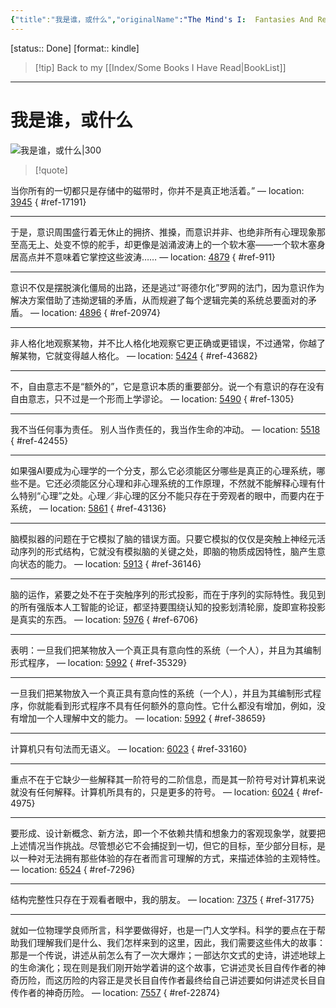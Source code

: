 ```yaml
---
{"title":"我是谁，或什么","originalName":"The Mind's I:  Fantasies And Reflections On Self & Soul","author":"美 侯世达","transAuthor":"舒文","publisher":"上海三联书店","rating":8.7,"RelatedBooks":"我是个怪圈,表象与本质,意识探秘,意识的解释,我们赖以生存的隐喻,想透彻,做哲学,有意识的心灵,直觉泵和其他思考工具,哲学是做出来的","ISBN":9787542670427,"type":"ReadNote","link":"https://book.douban.com/subject/35080708","cover":"https://img9.doubanio.com/view/subject/l/public/s33676991.jpg","pages":536,"publishDate":"2020-7","EndDate":"2020-12-28","alias":null,"pageprogress":null,"banner_icon":"📖","banner":"https://img9.doubanio.com/view/subject/l/public/s33676991.jpg","dg-publish":true,"permalink":"/BookNotes/我是谁，或什么/","dgPassFrontmatter":true,"noteIcon":""}
---
```


[status:: Done]
[format:: kindle]

>[!tip] Back to my [[Index/Some Books I Have Read\|BookList]]

---
# 我是谁，或什么

![我是谁，或什么|300](https://img9.doubanio.com/view/subject/l/public/s33676991.jpg)

>[!quote]

当你所有的一切都只是存储中的磁带时，你并不是真正地活着。” — location: [3945]()
{ #ref-17191}


---
于是，意识周围盛行着无休止的拥挤、推搡，而意识并非、也绝非所有心理现象那至高无上、处变不惊的舵手，却更像是汹涌波涛上的一个软木塞——一个软木塞身居高点并不意味着它掌控这些波涛…… — location: [4879]()
{ #ref-911}


---
意识不仅是摆脱演化僵局的出路，还是逃过“哥德尔化”罗网的法门，因为意识作为解决方案借助了违拗逻辑的矛盾，从而规避了每个逻辑完美的系统总要面对的矛盾。 — location: [4896]()
{ #ref-20974}


---
非人格化地观察某物，并不比人格化地观察它更正确或更错误，不过通常，你越了解某物，它就变得越人格化。 — location: [5424]()
{ #ref-43682}


---
不，自由意志不是“额外的”，它是意识本质的重要部分。说一个有意识的存在没有自由意志，只不过是一个形而上学谬论。 — location: [5490]()
{ #ref-1305}


---
我不当任何事为责任。 别人当作责任的，我当作生命的冲动。 — location: [5518]()
{ #ref-42455}


---
如果强AI要成为心理学的一个分支，那么它必须能区分哪些是真正的心理系统，哪些不是。它还必须能区分心理和非心理系统的工作原理，不然就不能解释心理有什么特别“心理”之处。心理／非心理的区分不能只存在于旁观者的眼中，而要内在于系统， — location: [5861]()
{ #ref-43136}


---
脑模拟器的问题在于它模拟了脑的错误方面。只要它模拟的仅仅是突触上神经元活动序列的形式结构，它就没有模拟脑的关键之处，即脑的物质成因特性，脑产生意向状态的能力。 — location: [5913]()
{ #ref-36146}


---
脑的运作，紧要之处不在于突触序列的形式投影，而在于序列的实际特性。我见到的所有强版本人工智能的论证，都坚持要围绕认知的投影划清轮廓，旋即宣称投影是真实的东西。 — location: [5976]()
{ #ref-6706}


---
表明：一旦我们把某物放入一个真正具有意向性的系统（一个人），并且为其编制形式程序， — location: [5992]()
{ #ref-35329}


---
一旦我们把某物放入一个真正具有意向性的系统（一个人），并且为其编制形式程序，你就能看到形式程序不具有任何额外的意向性。它什么都没有增加，例如，没有增加一个人理解中文的能力。 — location: [5992]()
{ #ref-38659}


---
计算机只有句法而无语义。 — location: [6023]()
{ #ref-33160}


---
重点不在于它缺少一些解释其一阶符号的二阶信息，而是其一阶符号对计算机来说就没有任何解释。计算机所具有的，只是更多的符号。 — location: [6024]()
{ #ref-4975}


---
要形成、设计新概念、新方法，即一个不依赖共情和想象力的客观现象学，就要把上述情况当作挑战。尽管想必它不会捕捉到一切，但它的目标，至少部分目标，是以一种对无法拥有那些体验的存在者而言可理解的方式，来描述体验的主观特性。 — location: [6524]()
{ #ref-7296}


---
结构完整性只存在于观看者眼中，我的朋友。 — location: [7375]()
{ #ref-31775}


---
就如一位物理学良师所言，科学要做得好，也是一门人文学科。科学的要点在于帮助我们理解我们是什么、我们怎样来到的这里，因此，我们需要这些伟大的故事：那是一个传说，讲述从前怎么有了一次大爆炸；一部达尔文式的史诗，讲述地球上的生命演化；现在则是我们刚开始学着讲的这个故事，它讲述灵长目自传作者的神奇历险，而这历险的内容正是灵长目自传作者最终给自己讲述要如何讲述灵长目自传作者的神奇历险。 — location: [7557]()
{ #ref-22874}


